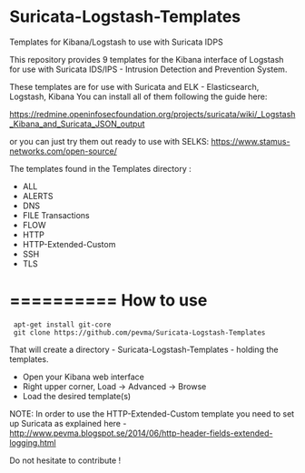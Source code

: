 Suricata-Logstash-Templates
===========================

Templates for Kibana/Logstash to use with Suricata IDPS


This repository provides 9 templates for the Kibana interface of Logstash
for use with Suricata IDS/IPS - Intrusion Detection and Prevention System.

These templates are for use with Suricata and ELK - Elasticsearch, Logstash, Kibana
You can install all of them following the guide here:

https://redmine.openinfosecfoundation.org/projects/suricata/wiki/_Logstash_Kibana_and_Suricata_JSON_output  

or you can just try them out ready to use with SELKS:
https://www.stamus-networks.com/open-source/


The templates found in the Templates directory :

- ALL  
- ALERTS 
- DNS  
- FILE Transactions  
- FLOW  
- HTTP  
- HTTP-Extended-Custom  
- SSH  
- TLS




==========
How to use
==========

     apt-get install git-core
     git clone https://github.com/pevma/Suricata-Logstash-Templates

That will create a directory - Suricata-Logstash-Templates - holding the templates.

 - Open your Kibana web interface
 - Right upper corner, Load -> Advanced -> Browse
 - Load the desired template(s)

NOTE:
In order to use the HTTP-Extended-Custom template you need to set up Suricata as
explained here - http://www.pevma.blogspot.se/2014/06/http-header-fields-extended-logging.html

Do not hesitate to contribute !
